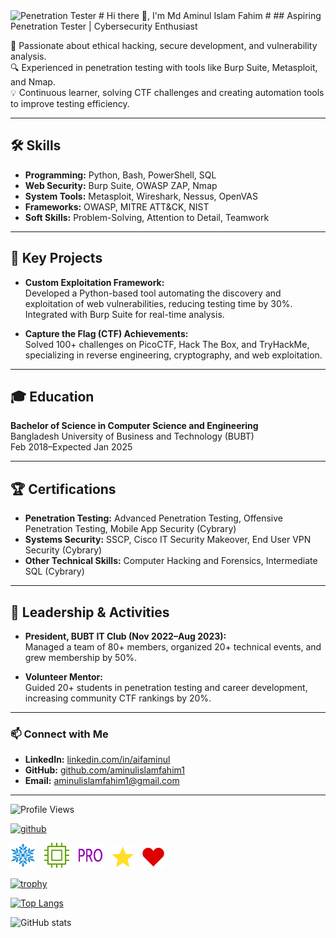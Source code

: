 <img src="https://avatars.githubusercontent.com/u/37269154?s=400&u=19228a9cb1be53b037a3bc721b4a8e3effeffb0f&v=4" alt="Penetration Tester" width="150"/>
# Hi there 👋, I'm Md Aminul Islam Fahim
# ## Aspiring Penetration Tester | Cybersecurity Enthusiast

🎯 Passionate about ethical hacking, secure development, and vulnerability analysis.  
🔍 Experienced in penetration testing with tools like Burp Suite, Metasploit, and Nmap.  
💡 Continuous learner, solving CTF challenges and creating automation tools to improve testing efficiency.  

---

## 🛠️ Skills
- **Programming:** Python, Bash, PowerShell, SQL  
- **Web Security:** Burp Suite, OWASP ZAP, Nmap  
- **System Tools:** Metasploit, Wireshark, Nessus, OpenVAS  
- **Frameworks:** OWASP, MITRE ATT&CK, NIST  
- **Soft Skills:** Problem-Solving, Attention to Detail, Teamwork  

---

## 🌟 Key Projects
- **Custom Exploitation Framework:**  
   Developed a Python-based tool automating the discovery and exploitation of web vulnerabilities, reducing testing time by 30%. Integrated with Burp Suite for real-time analysis.  

- **Capture the Flag (CTF) Achievements:**  
   Solved 100+ challenges on PicoCTF, Hack The Box, and TryHackMe, specializing in reverse engineering, cryptography, and web exploitation.

---

## 🎓 Education
**Bachelor of Science in Computer Science and Engineering**  
Bangladesh University of Business and Technology (BUBT)  
Feb 2018–Expected Jan 2025  

---

## 🏆 Certifications
- **Penetration Testing:** Advanced Penetration Testing, Offensive Penetration Testing, Mobile App Security (Cybrary)  
- **Systems Security:** SSCP, Cisco IT Security Makeover, End User VPN Security (Cybrary)  
- **Other Technical Skills:** Computer Hacking and Forensics, Intermediate SQL (Cybrary)  

---

## 🚀 Leadership & Activities
- **President, BUBT IT Club (Nov 2022–Aug 2023):**  
   Managed a team of 80+ members, organized 20+ technical events, and grew membership by 50%.  

- **Volunteer Mentor:**  
   Guided 20+ students in penetration testing and career development, increasing community CTF rankings by 20%.  

---

### 📫 Connect with Me
- **LinkedIn:** [linkedin.com/in/aifaminul](https://linkedin.com/in/aifaminul)  
- **GitHub:** [github.com/aminulislamfahim1](https://github.com/aminulislamfahim1)   
- **Email:** aminulislamfahim1@gmail.com  

--- 

![Profile Views](https://gpvc.arturio.dev/aminulislamfahim1)

[<img src='https://cdn.jsdelivr.net/npm/simple-icons@3.0.1/icons/github.svg' alt='github' height='40'>](https://github.com/aminulislamfahim1) 

<a href='https://archiveprogram.github.com/'><img src='https://raw.githubusercontent.com/acervenky/animated-github-badges/master/assets/acbadge.gif' width='40' height='40'></a> <a href='https://docs.github.com/en/developers'><img src='https://raw.githubusercontent.com/acervenky/animated-github-badges/master/assets/devbadge.gif' width='40' height='40'></a> <a href='https://github.com/pricing'><img src='https://raw.githubusercontent.com/acervenky/animated-github-badges/master/assets/pro.gif' width='40' height='40'></a> <a href='https://stars.github.com/'><img src='https://raw.githubusercontent.com/acervenky/animated-github-badges/master/assets/starbadge.gif' width='35' height='35'></a> <a href='https://docs.github.com/en/github/supporting-the-open-source-community-with-github-sponsors'><img src='https://raw.githubusercontent.com/acervenky/animated-github-badges/master/assets/sponsorbadge.gif' width='35' height='35'></a> 

[![trophy](https://github-profile-trophy.vercel.app/?username=aminulislamfahim)](https://github.com/ryo-ma/github-profile-trophy)

[![Top Langs](https://github-readme-stats.vercel.app/api/top-langs/?username=aminulislamfahim)](https://github.com/anuraghazra/github-readme-stats)

![GitHub stats](https://github-readme-stats.vercel.app/api?username=aminulislamfahim&show_icons=true&count_private=true)  



